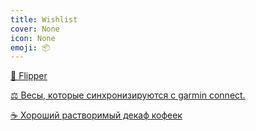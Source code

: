 ```yaml
---
title: Wishlist
cover: None
icon: None
emoji: 📦
---
```


[🐬 Flipper](https://merkulov.top/Other/Wishlist/Flipper)

[⚖️ Весы, которые синхронизируются с garmin connect.](https://merkulov.top/Other/Wishlist/Весы,_которые_синхронизируются_с_garmin_connect.)

[☕ Хороший растворимый декаф кофеек](https://merkulov.top/Other/Wishlist/Хороший_растворимый_декаф_кофеек)
